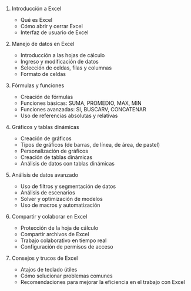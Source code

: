 1. Introducción a Excel
   - Qué es Excel
   - Cómo abrir y cerrar Excel
   - Interfaz de usuario de Excel

2. Manejo de datos en Excel
   - Introducción a las hojas de cálculo
   - Ingreso y modificación de datos
   - Selección de celdas, filas y columnas
   - Formato de celdas

3. Fórmulas y funciones
   - Creación de fórmulas
   - Funciones básicas: SUMA, PROMEDIO, MAX, MIN
   - Funciones avanzadas: SI, BUSCARV, CONCATENAR
   - Uso de referencias absolutas y relativas

4. Gráficos y tablas dinámicas
   - Creación de gráficos
   - Tipos de gráficos (de barras, de línea, de área, de pastel)
   - Personalización de gráficos
   - Creación de tablas dinámicas
   - Análisis de datos con tablas dinámicas

5. Análisis de datos avanzado
   - Uso de filtros y segmentación de datos
   - Análisis de escenarios
   - Solver y optimización de modelos
   - Uso de macros y automatización

6. Compartir y colaborar en Excel
   - Protección de la hoja de cálculo
   - Compartir archivos de Excel
   - Trabajo colaborativo en tiempo real
   - Configuración de permisos de acceso

7. Consejos y trucos de Excel
   - Atajos de teclado útiles
   - Cómo solucionar problemas comunes
   - Recomendaciones para mejorar la eficiencia en el trabajo con Excel

